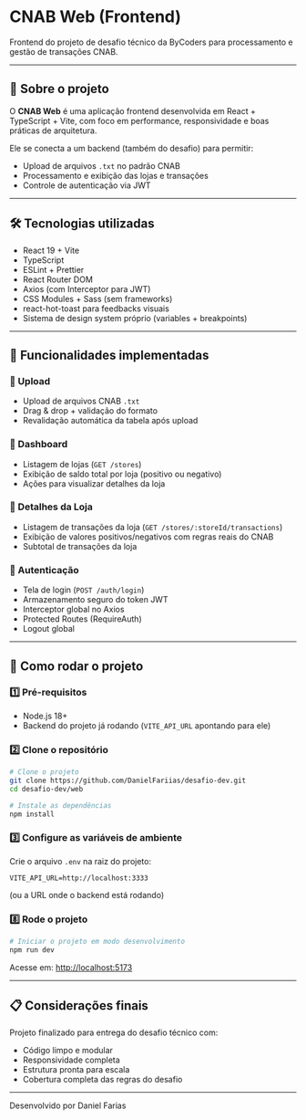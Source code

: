 # CNAB Web (Frontend)

Frontend do projeto de desafio técnico da ByCoders para processamento e gestão de transações CNAB.

---

## 🎯 Sobre o projeto

O **CNAB Web** é uma aplicação frontend desenvolvida em React + TypeScript + Vite, com foco em performance, responsividade e boas práticas de arquitetura.

Ele se conecta a um backend (também do desafio) para permitir:

- Upload de arquivos `.txt` no padrão CNAB
- Processamento e exibição das lojas e transações
- Controle de autenticação via JWT

---

## 🛠️ Tecnologias utilizadas

- React 19 + Vite
- TypeScript
- ESLint + Prettier
- React Router DOM
- Axios (com Interceptor para JWT)
- CSS Modules + Sass (sem frameworks)
- react-hot-toast para feedbacks visuais
- Sistema de design system próprio (variables + breakpoints)

---

## 🚀 Funcionalidades implementadas

### 📂 Upload

- Upload de arquivos CNAB `.txt`
- Drag & drop + validação do formato
- Revalidação automática da tabela após upload

### 🏬 Dashboard

- Listagem de lojas (`GET /stores`)
- Exibição de saldo total por loja (positivo ou negativo)
- Ações para visualizar detalhes da loja

### 📝 Detalhes da Loja

- Listagem de transações da loja (`GET /stores/:storeId/transactions`)
- Exibição de valores positivos/negativos com regras reais do CNAB
- Subtotal de transações da loja

### 🔐 Autenticação

- Tela de login (`POST /auth/login`)
- Armazenamento seguro do token JWT
- Interceptor global no Axios
- Protected Routes (RequireAuth)
- Logout global

---

## 🚀 Como rodar o projeto

### 1️⃣ Pré-requisitos

- Node.js 18+
- Backend do projeto já rodando (`VITE_API_URL` apontando para ele)

### 2️⃣ Clone o repositório

```bash
# Clone o projeto
git clone https://github.com/DanielFariias/desafio-dev.git
cd desafio-dev/web

# Instale as dependências
npm install
```

### 3️⃣ Configure as variáveis de ambiente

Crie o arquivo `.env` na raiz do projeto:

```env
VITE_API_URL=http://localhost:3333
```

(ou a URL onde o backend está rodando)

### 8️⃣ Rode o projeto

```bash
# Iniciar o projeto em modo desenvolvimento
npm run dev
```

Acesse em: [http://localhost:5173](http://localhost:5173)

---

## 📋 Considerações finais

Projeto finalizado para entrega do desafio técnico com:

- Código limpo e modular
- Responsividade completa
- Estrutura pronta para escala
- Cobertura completa das regras do desafio

---

Desenvolvido por Daniel Farias
